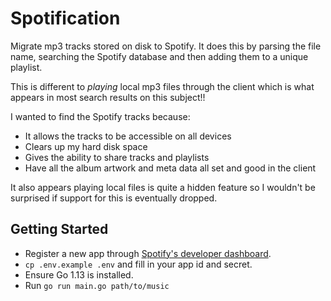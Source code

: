 # Spotification

Migrate mp3 tracks stored on disk to Spotify. It does this by parsing the file name, searching the Spotify database and then adding them to a unique playlist.

This is different to _playing_ local mp3 files through the client which is what appears in most search results on this subject!!

I wanted to find the Spotify tracks because:

- It allows the tracks to be accessible on all devices
- Clears up my hard disk space
- Gives the ability to share tracks and playlists
- Have all the album artwork and meta data all set and good in the client

It also appears playing local files is quite a hidden feature so I wouldn't be surprised if support for this is eventually dropped.

## Getting Started

- Register a new app through [Spotify's developer dashboard](https://developer.spotify.com/dashboard/applications).
- `cp .env.example .env` and fill in your app id and secret.
- Ensure Go 1.13 is installed.
- Run `go run main.go path/to/music`
